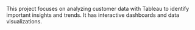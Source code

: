 This project focuses on analyzing customer data with Tableau to identify important insights and trends.  It has interactive dashboards and data visualizations.
